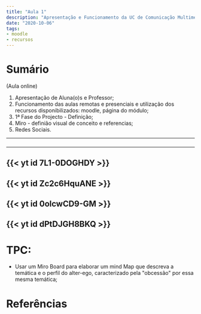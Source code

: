 ```yaml
---
title: "Aula 1"
description: "Apresentação e Funcionamento da UC de Comunicação Multimedia"
date: "2020-10-06"
tags:
- moodle
- recursos
---
```


# Sumário

(Aula online)

1. Apresentação de Aluna(o)s e Professor;
2. Funcionamento das aulas remotas e presenciais e utilização dos recursos disponibilizados: moodle, página do módulo;
3. 1ª Fase do Projecto - Definição;
4. Miro - definião visual de conceito e referencias;
5. Redes Sociais.


---
### 


---
### 

{{< yt id 7L1-0DOGHDY >}}
---
{{< yt id Zc2c6HquANE >}}
---
{{< yt id 0olcwCD9-GM >}}
---
{{< yt id dPtDJGH8BKQ >}}
---


# TPC:
 - Usar um Miro Board para elaborar um mind Map que descreva a temática e o perfil do alter-ego, caracterizado pela "obcessão" por essa mesma temática;


# Referências
